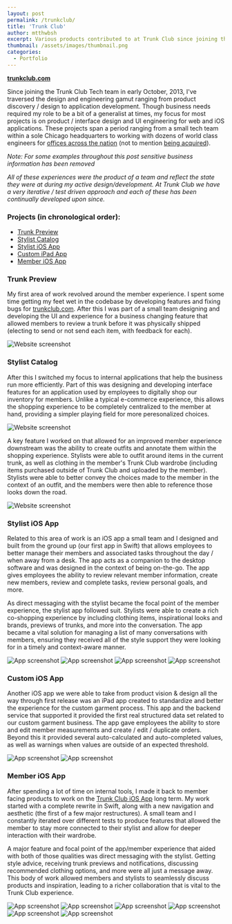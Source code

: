```yaml
---
layout: post
permalink: /trunkclub/
title: 'Trunk Club'
author: mtthwbsh
excerpt: Various products contributed to at Trunk Club since joining the team as Product Designer & Engineer in October, 2013
thumbnail: /assets/images/thumbnail.png
categories:
  - Portfolio
---
```

[**trunkclub.com**][link4]

Since joining the Trunk Club Tech team in early October, 2013, I've traversed the design and engineering gamut ranging from product discovery / design to application development. Though business needs required my role to be a bit of a generalist at times, my focus for most projects is on product / interface design and UI engineering for web and iOS applications. These projects span a period ranging from a small tech team within a sole Chicago headquarters to working with dozens of world class engineers for [offices across the nation][link3] (not to mention [being acquired][link2]).

_Note: For some examples throughout this post sensitive business information has been removed_

_All of these experiences were the product of a team and reflect the state they were at during my active design/development. At Trunk Club we have a very iterative / test driven approach and each of these has been continually developed upon since._

<div class="spacer half"></div>

### Projects (in chronological order):

<div class="spacer half"></div>

- [Trunk Preview](#TrunkPreview)
- [Stylist Catalog](#StylistCatalog)
- [Stylist iOS App](#StylistiOSApp)
- [Custom iPad App](#CustomiPadApp)
- [Member iOS App](#MemberiOSApp)

<div id="TrunkPreview" class="spacer"></div>

### Trunk Preview

My first area of work revolved around the member experience. I spent some time getting my feet wet in the codebase by developing features and fixing bugs for [trunkclub.com][link4]. After this I was part of a small team designing and developing the UI and experience for a business changing feature that allowed members to review a trunk before it was physically shipped (electing to send or not send each item, with feedback for each).

![Website screenshot][image1]

<div id="StylistCatalog" class="spacer"></div>

### Stylist Catalog

After this I switched my focus to internal applications that help the business run more efficiently. Part of this was designing and developing interface features for an application used by employees to digitally shop our inventory for members. Unlike a typical e-commerce experience, this allows the shopping experience to be completely centralized to the member at hand, providing a simpler playing field for more peresonalized choices.

![Website screenshot][image2]

A key feature I worked on that allowed for an improved member experience downstream was the ability to create outfits and annotate them within the shopping experience. Stylists were able to outfit around items in the current trunk, as well as clothing in the member's Trunk Club wardrobe (including items purchased outside of Trunk Club and uploaded by the member). Stylists were able to better convey the choices made to the member in the context of an outfit, and the members were then able to reference those looks down the road.

![Website screenshot][image3]

<div id="StylistiOSApp" class="spacer"></div>

### Stylist iOS App

Related to this area of work is an iOS app a small team and I designed and built from the ground up (our first app in Swift) that allows employees to better manage their members and associated tasks throughout the day / when away from a desk. The app acts as a companion to the desktop software and was designed in the context of being on-the-go. The app gives employees the ability to review relevant member information, create new members, review and complete tasks, review personal goals, and more.

As direct messaging with the stylist became the focal point of the member experience, the stylist app followed suit. Stylists were able to create a rich co-shopping experience by including clothing items, inspirational looks and brands, previews of trunks, and more into the conversation. The app became a vital solution for managing a list of many conversations with members, ensuring they received all of the style support they were looking for in a timely and context-aware manner.

![App screenshot][image4]
![App screenshot][image5]
![App screenshot][image6]
![App screenshot][image7]

<div id="CustomiPadApp" class="spacer"></div>

### Custom iOS App

Another iOS app we were able to take from product vision & design all the way through first release was an iPad app created to standardize and better the experience for the custom garment process. This app and the backend service that supported it provided the first real structured data set related to our custom garment business. The app gave employees the ability to store and edit member measurements and create / edit / duplicate orders. Beyond this it provided several auto-calculated and auto-completed values, as well as warnings when values are outside of an expected threshold.

![App screenshot][image8]
![App screenshot][image9]

<div id="MemberiOSApp" class="spacer"></div>

### Member iOS App

After spending a lot of time on internal tools, I made it back to member facing products to work on the [Trunk Club iOS App][link5] long term. My work started with a complete rewrite in Swift, along with a new navigation and aesthetic (the first of a few major restructures). A small team and I constantly iterated over different tests to produce features that allowed the member to stay more connected to their stylist and allow for deeper interaction with their wardrobe.

A major feature and focal point of the app/member experience that aided with both of those qualities was direct messaging with the stylist. Getting style advice, receiving trunk previews and notifications, discussing recommended clothing options, and more were all just a message away. This body of work allowed members and stylists to seamlessly discuss products and inspiration, leading to a richer collaboration that is vital to the Trunk Club experience.

![App screenshot][image10]
![App screenshot][image11]
![App screenshot][image12]
![App screenshot][image13]
![App screenshot][image14]
![App screenshot][image15]

<!-- Links -->
[link1]:			https://trunkclub.com/engineering
[link2]:			http://techcrunch.com/2014/07/31/nordstrom-acquires-mens-shopping-service-trunk-club/
[link3]:			https://www.trunkclub.com/locations
[link4]:			https://www.trunkclub.com/
[link5]:			https://itunes.apple.com/us/app/trunk-club-mens-clothing-service/id635441999?mt=8


<!-- Images -->
[image1]: 			/assets/images/trunk-preview.png
[image2]: 			/assets/images/catalog.png
[image3]: 			/assets/images/outfitting.png
[image4]: 			/assets/images/TCStylistMessages.png
[image5]: 			/assets/images/TCStylistConversation.png
[image6]: 			/assets/images/TCStylistConversationCards.png
[image7]: 			/assets/images/TCStylistProfile.png
[image8]: 			/assets/images/custom1.png
[image9]: 			/assets/images/custom2.png
[image10]: 			/assets/images/TCMemberConversation.png
[image11]: 			/assets/images/TCMemberConversation2.png
[image12]: 			/assets/images/TCMemberWardrobe.png
[image13]: 			/assets/images/TCMemberItemDetail1.png
[image14]: 			/assets/images/TCMemberItemDetail2.png
[image15]: 			/assets/images/TCMemberItemDetail3.png
